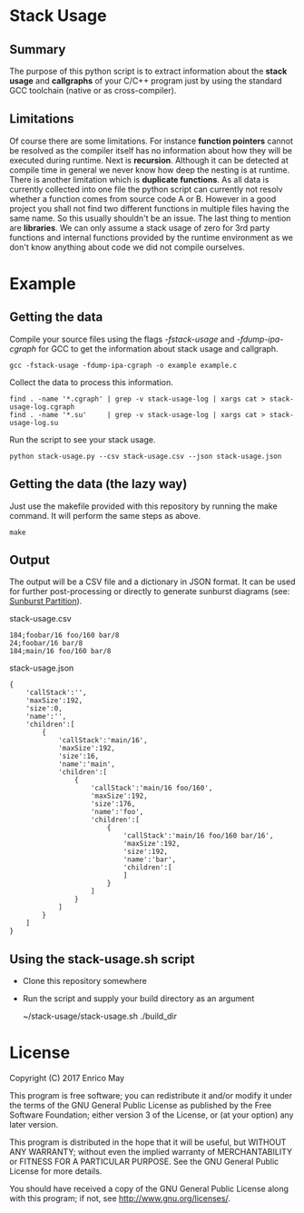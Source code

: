 # Stack Usage

## Summary

The purpose of this python script is to extract information about the **stack usage** and **callgraphs** of your C/C++ program just by using the standard GCC toolchain (native or as cross-compiler).

## Limitations

Of course there are some limitations. For instance **function pointers** cannot be resolved as the compiler itself has no information about how they will be executed during runtime. Next is **recursion**. Although it can be detected at compile time in general we never know how deep the nesting is at runtime. There is another limitation which is **duplicate functions**. As all data is currently collected into one file the python script can currently not resolv whether a function comes from source code A or B. However in a good project you shall not find two different functions in multiple files having the same name. So this usually shouldn't be an issue. The last thing to mention are **libraries**. We can only assume a stack usage of zero for 3rd party functions and internal functions provided by the runtime environment as we don't know anything about code we did not compile ourselves.

# Example

## Getting the data

Compile your source files using the flags *-fstack-usage* and *-fdump-ipa-cgraph* for GCC to get the information about stack usage and callgraph.

    gcc -fstack-usage -fdump-ipa-cgraph -o example example.c

Collect the data to process this information.

    find . -name '*.cgraph' | grep -v stack-usage-log | xargs cat > stack-usage-log.cgraph
    find . -name '*.su'     | grep -v stack-usage-log | xargs cat > stack-usage-log.su

Run the script to see your stack usage.

    python stack-usage.py --csv stack-usage.csv --json stack-usage.json

## Getting the data (the lazy way)

Just use the makefile provided with this repository by running the make command. It will perform the same steps as above.

    make

## Output

The output will be a CSV file and a dictionary in JSON format. It can be used for further post-processing or directly to generate sunburst diagrams (see: [Sunburst Partition](https://bl.ocks.org/mbostock/4063423)).

stack-usage.csv

    184;foobar/16 foo/160 bar/8
    24;foobar/16 bar/8
    184;main/16 foo/160 bar/8

stack-usage.json

    {
        'callStack':'',
        'maxSize':192,
        'size':0,
        'name':'',
        'children':[
            {
                'callStack':'main/16',
                'maxSize':192,
                'size':16,
                'name':'main',
                'children':[
                    {
                        'callStack':'main/16 foo/160',
                        'maxSize':192,
                        'size':176,
                        'name':'foo',
                        'children':[
                            {
                                'callStack':'main/16 foo/160 bar/16',
                                'maxSize':192,
                                'size':192,
                                'name':'bar',
                                'children':[
                                ]
                            }
                        ]
                    }
                ]
            }
        ]
    }

## Using the stack-usage.sh script

- Clone this repository somewhere 
- Run the script and supply your build directory as an argument

    ~/stack-usage/stack-usage.sh ./build_dir

# License

Copyright (C) 2017 Enrico May

This program is free software; you can redistribute it and/or modify it under the terms of the GNU General Public License as published by the Free Software Foundation; either version 3 of the License, or (at your option) any later version.

This program is distributed in the hope that it will be useful, but WITHOUT ANY WARRANTY; without even the implied warranty of MERCHANTABILITY or FITNESS FOR A PARTICULAR PURPOSE. See the GNU General Public License for more details.

You should have received a copy of the GNU General Public License along with this program; if not, see <http://www.gnu.org/licenses/>.
